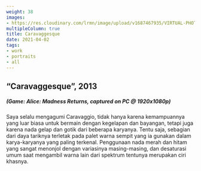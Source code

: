 ```yaml
---
weight: 38
images:
- https://res.cloudinary.com/lrmn/image/upload/v1687467935/VIRTUAL-PHOTOGRAPHY/Caravaggesque-lrmn_qhh7bc.png
multipleColumn: true
title: Caravaggesque
date: 2021-04-02
tags:
- work
- portraits
- all
---
```


##  “Caravaggesque”, 2013
##### (Game: Alice: Madness Returns, captured on PC @ 1920x1080p)

Saya selalu mengagumi Caravaggio, tidak hanya karena kemampuannya yang luar biasa untuk bermain dengan kegelapan dan bayangan, tetapi juga karena nada gelap dan gotik dari beberapa karyanya. Tentu saja, sebagian dari daya tariknya terletak pada palet warna sempit yang ia gunakan dalam karya-karyanya yang paling terkenal. Penggunaan nada merah dan hitam yang sangat menonjol dengan variasinya masing-masing, dan desaturasi umum saat mengambil warna lain dari spektrum tentunya merupakan ciri khasnya.